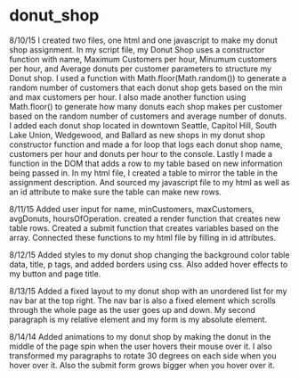 # donut_shop
8/10/15
I created two files, one html and one javascript to make my donut shop assignment. In my script file, my Donut Shop uses a constructor function with name, Maximum Customers per hour, Minumum customers per hour, and Average donuts per customer parameters to structure my Donut shop. I used a function with Math.floor(Math.random()) to generate a random number of customers that each donut shop gets based on the min and max customers per hour. I also made another function using Math.floor() to generate how many donuts each shop makes per customer based on the random number of customers and average number of donuts. I added each donut shop located in downtown Seattle, Capitol Hill, South Lake Union, Wedgewood, and Ballard as new shops in my donut shop constructor function and made a for loop that logs each donut shop name, customers per hour and donuts per hour to the console. Lastly I made a function in the DOM that adds a row to my table based on new information being passed in. In my html file, I created a table to mirror the table in the assignment description. And sourced my javascript file to my html as well as an id attribute to make sure the table can make new rows.

8/11/15
Added user input for name, minCustomers, maxCustomers, avgDonuts, hoursOfOperation. created a render function that creates new table rows. Created a submit function that creates variables based on the array. Connected these functions to my html file by filling in id attributes.

8/12/15
Added styles to my donut shop changing the background color table data, title, p tags, and added borders using css. Also added hover effects to my button and page title.

8/13/15
Added a fixed layout to my donut shop with an unordered list for my nav bar at the top right. The nav bar is also a fixed element which scrolls through the whole page as the user goes up and down. My second paragraph is my relative element and my form is my absolute element.

8/14/14
Added animations to my donut shop by making the donut in the middle of the page spin when the user hovers their mouse over it. I also transformed my paragraphs to rotate 30 degrees on each side when you hover over it. Also the submit form grows bigger when you hover over it.